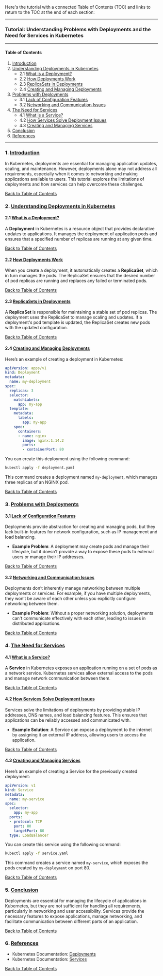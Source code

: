 Here's the tutorial with a connected Table of Contents (TOC) and links to return to the TOC at the end of each section:

---

### Tutorial: Understanding Problems with Deployments and the Need for Services in Kubernetes

---

#### **Table of Contents**

1. [Introduction](#introduction)
2. [Understanding Deployments in Kubernetes](#understanding-deployments-in-kubernetes)
   - 2.1 [What is a Deployment?](#what-is-a-deployment)
   - 2.2 [How Deployments Work](#how-deployments-work)
   - 2.3 [ReplicaSets in Deployments](#replicasets-in-deployments)
   - 2.4 [Creating and Managing Deployments](#creating-and-managing-deployments)
3. [Problems with Deployments](#problems-with-deployments)
   - 3.1 [Lack of Configuration Features](#lack-of-configuration-features)
   - 3.2 [Networking and Communication Issues](#networking-and-communication-issues)
4. [The Need for Services](#the-need-for-services)
   - 4.1 [What is a Service?](#what-is-a-service)
   - 4.2 [How Services Solve Deployment Issues](#how-services-solve-deployment-issues)
   - 4.3 [Creating and Managing Services](#creating-and-managing-services)
5. [Conclusion](#conclusion)
6. [References](#references)

---

### 1. [Introduction](#introduction)

In Kubernetes, deployments are essential for managing application updates, scaling, and maintenance. However, deployments alone may not address all requirements, especially when it comes to networking and making applications available to users. This tutorial explores the limitations of deployments and how services can help overcome these challenges.

[Back to Table of Contents](#table-of-contents)

### 2. [Understanding Deployments in Kubernetes](#understanding-deployments-in-kubernetes)

#### 2.1 [What is a Deployment?](#what-is-a-deployment)

A **Deployment** in Kubernetes is a resource object that provides declarative updates to applications. It manages the deployment of application pods and ensures that a specified number of replicas are running at any given time.

[Back to Table of Contents](#table-of-contents)

#### 2.2 [How Deployments Work](#how-deployments-work)

When you create a deployment, it automatically creates a **ReplicaSet**, which in turn manages the pods. The ReplicaSet ensures that the desired number of pod replicas are running and replaces any failed or terminated pods.

[Back to Table of Contents](#table-of-contents)

#### 2.3 [ReplicaSets in Deployments](#replicasets-in-deployments)

A **ReplicaSet** is responsible for maintaining a stable set of pod replicas. The deployment uses the ReplicaSet to manage scaling and updates. If a deployment's pod template is updated, the ReplicaSet creates new pods with the updated configuration.

[Back to Table of Contents](#table-of-contents)

#### 2.4 [Creating and Managing Deployments](#creating-and-managing-deployments)

Here’s an example of creating a deployment in Kubernetes:

```yaml
apiVersion: apps/v1
kind: Deployment
metadata:
  name: my-deployment
spec:
  replicas: 3
  selector:
    matchLabels:
      app: my-app
  template:
    metadata:
      labels:
        app: my-app
    spec:
      containers:
      - name: nginx
        image: nginx:1.14.2
        ports:
        - containerPort: 80
```

You can create this deployment using the following command:

```bash
kubectl apply -f deployment.yaml
```

This command creates a deployment named `my-deployment`, which manages three replicas of an NGINX pod.

[Back to Table of Contents](#table-of-contents)

### 3. [Problems with Deployments](#problems-with-deployments)

#### 3.1 [Lack of Configuration Features](#lack-of-configuration-features)

Deployments provide abstraction for creating and managing pods, but they lack built-in features for network configuration, such as IP management and load balancing.

- **Example Problem**: A deployment may create pods and manage their lifecycle, but it doesn't provide a way to expose these pods to external users or manage their IP addresses.

[Back to Table of Contents](#table-of-contents)

#### 3.2 [Networking and Communication Issues](#networking-and-communication-issues)

Deployments don’t inherently manage networking between multiple deployments or services. For example, if you have multiple deployments, they won’t be aware of each other unless you explicitly configure networking between them.

- **Example Problem**: Without a proper networking solution, deployments can't communicate effectively with each other, leading to issues in distributed applications.

[Back to Table of Contents](#table-of-contents)

### 4. [The Need for Services](#the-need-for-services)

#### 4.1 [What is a Service?](#what-is-a-service)

A **Service** in Kubernetes exposes an application running on a set of pods as a network service. Kubernetes services allow external access to the pods and manage network communication between them.

[Back to Table of Contents](#table-of-contents)

#### 4.2 [How Services Solve Deployment Issues](#how-services-solve-deployment-issues)

Services solve the limitations of deployments by providing stable IP addresses, DNS names, and load balancing features. This ensures that applications can be reliably accessed and communicated with.

- **Example Solution**: A Service can expose a deployment to the internet by assigning it an external IP address, allowing users to access the application.

[Back to Table of Contents](#table-of-contents)

#### 4.3 [Creating and Managing Services](#creating-and-managing-services)

Here’s an example of creating a Service for the previously created deployment:

```yaml
apiVersion: v1
kind: Service
metadata:
  name: my-service
spec:
  selector:
    app: my-app
  ports:
  - protocol: TCP
    port: 80
    targetPort: 80
  type: LoadBalancer
```

You can create this service using the following command:

```bash
kubectl apply -f service.yaml
```

This command creates a service named `my-service`, which exposes the pods created by `my-deployment` on port 80.

[Back to Table of Contents](#table-of-contents)

### 5. [Conclusion](#conclusion)

Deployments are essential for managing the lifecycle of applications in Kubernetes, but they are not sufficient for handling all requirements, particularly in networking and user accessibility. Services provide the necessary features to expose applications, manage networking, and facilitate communication between different parts of an application.

[Back to Table of Contents](#table-of-contents)

### 6. [References](#references)

- Kubernetes Documentation: [Deployments](https://kubernetes.io/docs/concepts/workloads/controllers/deployment/)
- Kubernetes Documentation: [Services](https://kubernetes.io/docs/concepts/services-networking/service/)

[Back to Table of Contents](#table-of-contents)

